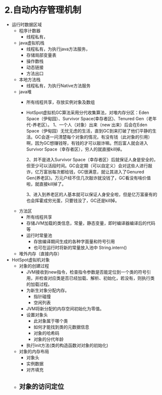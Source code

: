 # 2.自动内存管理机制
- 运行时数据区域
	- 程序计数器
		- 线程私有，
	- java虚拟机栈
		- 线程私有，为执行java方法服务，
		- 存储局部变量表
		- 操作数栈
		- 动态链接
		- 方法出口
	- 本地方法栈
		- 线程私有，为执行Native方法服务
	- java堆
		- 所有线程共享，存放实例对象及数组
		- HotSpot虚拟机GC算法采用分代收集算法，对堆内存分区：Eden Space（伊甸园）、Survivor Space(幸存者区)、Tenured Gen（老年代-养老区）。
			1、一个人（对象）出来（new 出来）后会在Eden Space（伊甸园）无忧无虑的生活，直到GC到来打破了他们平静的生活。GC会逐一问清楚每个对象的情况，有没有钱（此对象的引用）啊，因为GC想赚钱呀，有钱的才可以敲诈嘛。然后富人就会进入Survivor Space（幸存者区），穷人的就直接kill掉。

			2、并不是进入Survivor Space（幸存者区）后就保证人身是安全的，但至少可以活段时间。GC会定期（可以自定义）会对这些人进行敲诈，亿万富翁每次都给钱，GC很满意，就让其进入了Genured Gen(养老区)。万元户经不住几次敲诈就没钱了，GC看没有啥价值啦，就直接kill掉了。

			3、进入到养老区的人基本就可以保证人身安全啦，但是亿万富豪有的也会挥霍成穷光蛋，只要钱没了，GC还是kill掉。
	- 方法区
		- 所有线程共享
		- 存储JVM加载的类信息，常量，静态变量，即时编译器编译后的代码等
		- 运行时常量池
			- 存放编译期间生成的各种字面量和符号引用
			- 也可在运行时将新的常量放入池中 String.intern()
	- 堆外内存（直接内存）
- HotSpot虚拟机对象
	- 对象的创建过程
		- JVM接收到new指令，检查指令参数是否能定位到一个类的符号引用，并检查对应类是否已经加载、解析、初始化，若没有，则执行类的加载过程。
		- 为新生对象分配内存。
			- 指针碰撞
			- 空闲列表
		- JVM将新分配的内存空间初始化为零值。
		- 设置对象头
			- 此对象属于哪个类
			- 如何才能找到类的元数据信息
			- 对象的哈希码
			- 对象的分代年龄
		- 执行init方法(类的构造函数对对象的初始化)
	- 对象的内存布局
		- 对象头
		- 实例数据
		- 对齐填充
	- 对象的访问定位
		- 